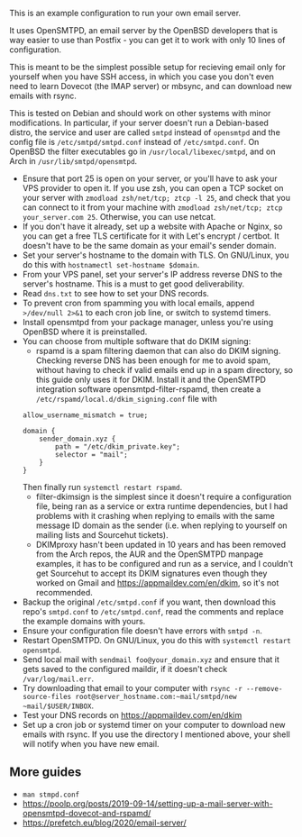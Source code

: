 This is an example configuration to run your own email server.

It uses OpenSMTPD, an email server by the OpenBSD developers that is way easier to use than Postfix - you can get it to work with only 10 lines of configuration.

This is meant to be the simplest possible setup for recieving email only for yourself when you have SSH access, in which you case you don't even need to learn Dovecot (the IMAP server) or mbsync, and can download new emails with rsync.

This is tested on Debian and should work on other systems with minor modifications. In particular, if your server doesn't run a Debian-based distro, the service and user are called `smtpd` instead of `opensmtpd` and the config file is `/etc/smtpd/smtpd.conf` instead of `/etc/smtpd.conf`. On OpenBSD the filter executables go in `/usr/local/libexec/smtpd`, and on Arch in `/usr/lib/smtpd/opensmtpd`.

- Ensure that port 25 is open on your server, or you'll have to ask your VPS provider to open it. If you use zsh, you can open a TCP socket on your server with `zmodload zsh/net/tcp; ztcp -l 25`, and check that you can connect to it from your machine with `zmodload zsh/net/tcp; ztcp your_server.com 25`. Otherwise, you can use netcat.
- If you don't have it already, set up a website with Apache or Nginx, so you can get a free TLS certificate for it with Let's encrypt / certbot. It doesn't have to be the same domain as your email's sender domain.
- Set your server's hostname to the domain with TLS. On GNU/Linux, you do this with `hostnamectl set-hostname $domain`.
- From your VPS panel, set your server's IP address reverse DNS to the server's hostname. This is a must to get good deliverability.
- Read `dns.txt` to see how to set your DNS records.
- To prevent cron from spamming you with local emails, append `>/dev/null 2>&1` to each cron job line, or switch to systemd timers.
- Install opensmtpd from your package manager, unless you're using OpenBSD where it is preinstalled.
- You can choose from multiple software that do DKIM signing:<br>
    - rspamd is a spam filtering daemon that can also do DKIM signing. Checking reverse DNS has been enough for me to avoid spam, without having to check if valid emails end up in a spam directory, so this guide only uses it for DKIM. Install it and the OpenSMTPD integration software opensmtpd-filter-rspamd, then create a `/etc/rspamd/local.d/dkim_signing.conf` file with
    ```
    allow_username_mismatch = true;

    domain {
        sender_domain.xyz {
            path = "/etc/dkim_private.key";
            selector = "mail";
        }
    }
    ```
    Then finally run `systemctl restart rspamd`.<br>
    - filter-dkimsign is the simplest since it doesn't require a configuration file, being ran as a service or extra runtime dependencies, but I had problems with it crashing when replying to emails with the same message ID domain as the sender (i.e. when replying to yourself on mailing lists and Sourcehut tickets).<br>
    - DKIMproxy hasn't been updated in 10 years and has been removed from the Arch repos, the AUR and the OpenSMTPD manpage examples, it has to be configured and run as a service, and I couldn't get Sourcehut to accept its DKIM signatures even though they worked on Gmail and https://appmaildev.com/en/dkim, so it's not recommended.
- Backup the original `/etc/smtpd.conf` if you want, then download this repo's `smtpd.conf` to `/etc/smtpd.conf`, read the comments and replace the example domains with yours.
- Ensure your configuration file doesn't have errors with `smtpd -n`.
- Restart OpenSMTPD. On GNU/Linux, you do this with `systemctl restart opensmtpd`.
- Send local mail with `sendmail foo@your_domain.xyz` and ensure that it gets saved to the configured maildir, if it doesn't check `/var/log/mail.err`.
- Try downloading that email to your computer with `rsync -r --remove-source-files root@server_hostname.com:~mail/smtpd/new ~mail/$USER/INBOX`.
- Test your DNS records on https://appmaildev.com/en/dkim
- Set up a cron job or systemd timer on your computer to download new emails with rsync. If you use the directory I mentioned above, your shell will notify when you have new email.

## More guides

- `man stmpd.conf`
- https://poolp.org/posts/2019-09-14/setting-up-a-mail-server-with-opensmtpd-dovecot-and-rspamd/
- https://prefetch.eu/blog/2020/email-server/
